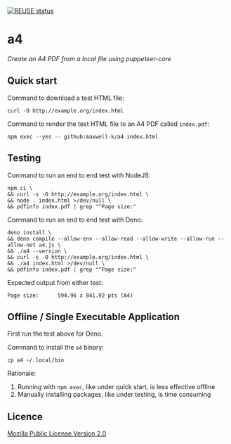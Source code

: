 [![REUSE status](https://api.reuse.software/badge/github.com/maxwell-k/a4)](https://api.reuse.software/info/github.com/maxwell-k/a4)

# a4

_Create an A4 PDF from a local file using puppeteer-core_

## Quick start

Command to download a test HTML file:

    curl -O http://example.org/index.html

Command to render the test HTML file to an A4 PDF called `index.pdf`:

    npm exec --yes -- github:maxwell-k/a4 index.html

## Testing

<!--
git clean -f -d -x
-->

Command to run an end to end test with NodeJS:

    npm ci \
    && curl -s -O http://example.org/index.html \
    && node . index.html >/dev/null \
    && pdfinfo index.pdf | grep "^Page size:"

Command to run an end to end test with Deno:

    deno install \
    && deno compile --allow-env --allow-read --allow-write --allow-run --allow-net a4.js \
    && ./a4 --version \
    && curl -s -O http://example.org/index.html \
    && ./a4 index.html >/dev/null \
    && pdfinfo index.pdf | grep "^Page size:"

Expected output from either test:

    Page size:      594.96 x 841.92 pts (A4)

## Offline / Single Executable Application

First run the test above for Deno.

Command to install the `a4` binary:

    cp a4 ~/.local/bin

Rationale:

1. Running with `npm exec`, like under quick start, is less effective offline
2. Manually installing packages, like under testing, is time consuming

<!-- Bump the version number and tag a new release with:

    npm version patch

-->

## Licence

[Mozilla Public License Version 2.0](https://mozilla.org/MPL/2.0/)

<!--
SPDX-FileCopyrightText: 2019 Keith Maxwell <keith.maxwell@gmail.com>
SPDX-License-Identifier: CC0-1.0
-->

<!-- vim: set filetype=markdown.htmlCommentNoSpell  : -->
